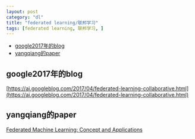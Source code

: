 ```yaml
---
layout: post
category: "dl"
title: "federated learning/联邦学习"
tags: [federated learning, 联邦学习, ]
---
```


<!-- TOC -->

- [google2017年的blog](#google2017%E5%B9%B4%E7%9A%84blog)
- [yangqiang的paper](#yangqiang%E7%9A%84paper)

<!-- /TOC -->

## google2017年的blog

[https://ai.googleblog.com/2017/04/federated-learning-collaborative.html](https://ai.googleblog.com/2017/04/federated-learning-collaborative.html)


## yangqiang的paper

[Federated Machine Learning: Concept and Applications](https://arxiv.org/pdf/1902.04885.pdf)

